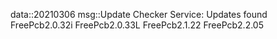 data::20210306
msg::Update Checker Service:
Updates found
FreePcb2.0.32i
FreePcb2.0.33L
FreePcb2.1.22
FreePcb2.2.05
